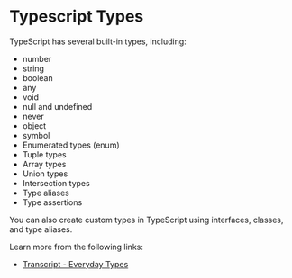 # Typescript Types

TypeScript has several built-in types, including:

- number
- string
- boolean
- any
- void
- null and undefined
- never
- object
- symbol
- Enumerated types (enum)
- Tuple types
- Array types
- Union types
- Intersection types
- Type aliases
- Type assertions

You can also create custom types in TypeScript using interfaces, classes, and type aliases.

Learn more from the following links:

- [Transcript - Everyday Types](https://www.typescriptlang.org/docs/handbook/2/everyday-types.html)

